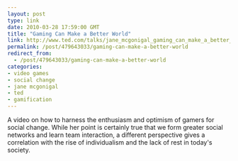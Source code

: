 ```yaml
---
layout: post
type: link
date: 2010-03-28 17:59:00 GMT
title: "Gaming Can Make a Better World"
link: http://www.ted.com/talks/jane_mcgonigal_gaming_can_make_a_better_world.html
permalink: /post/479643033/gaming-can-make-a-better-world
redirect_from: 
  - /post/479643033/gaming-can-make-a-better-world
categories:
- video games
- social change
- jane mcgonigal
- ted
- gamification
---
```

A video on how to harness the enthusiasm and optimism of gamers for social change. While her point is certainly true that we form greater social networks and learn team interaction, a different perspective gives a correlation with the rise of individualism and the lack of rest in today's society.